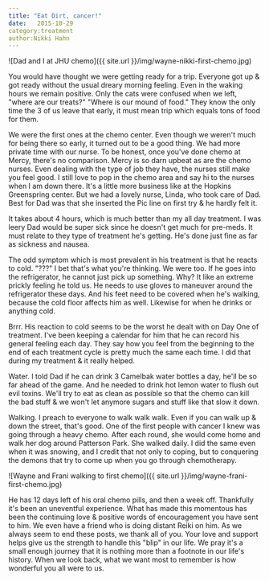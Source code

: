 ```yaml
---
title: "Eat Dirt, cancer!"
date:   2015-10-29
category:treatment
author:Nikki Hahn
---
```


![Dad and I at JHU chemo]({{ site.url }}/img/wayne-nikki-first-chemo.jpg)

You would have thought we were getting ready for a trip.  Everyone got up & got ready without the usual dreary morning feeling.  Even in the waking hours we remain positive.  Only the cats were confused when we left, "where are our treats?"  "Where is our mound of food."  They know the only time the 3 of us leave that early, it must mean trip which equals tons of food for them.

We were the first ones at the chemo center.  Even though we weren't much for being there so early, it turned out to be a good thing.  We had more private time with our nurse.  To be honest, once you've done chemo at Mercy, there's no comparison.  Mercy is so darn upbeat as are the chemo nurses.  Even dealing with the type of job they have, the nurses still make you feel good.  I still love to pop in the chemo area and say hi to the nurses when I am down there.  It's a little more business like at the Hopkins Greenspring center.  But we had a lovely nurse, Linda, who took care of Dad.  Best for Dad was that she inserted the Pic line on first try & he hardly felt it.  

It takes about 4 hours, which is much better than my all day treatment.  I was leery Dad would be super sick since he doesn't get much for pre-meds.  It must relate to they type of treatment he's getting.  He's done just fine as far as sickness and nausea.

The odd symptom which is most prevalent in his treatment is that he reacts to cold.  "???"  I bet that's what you're thinking.  We were too.  If he goes into the refrigerator, he cannot just pick up something.  Why?  It like an extreme prickly feeling he told us.  He needs to use gloves to maneuver around the refrigerator these days.  And his feet need to be covered when  he's walking, because the cold floor affects him as well.  Likewise for when he drinks or anything cold.  

Brrr.  His reaction to cold seems to be the worst he dealt with on Day One of treatment.  I've been keeping a calendar for him that he can record his general feeling each day.  They say how you feel from the beginning to the end of each treatment cycle is pretty much the same each time.  I did that during my treatment & it really helped.  

Water.  I told Dad if he can drink 3 Camelbak water bottles a day, he'll be so far ahead of the game.  And he needed to drink hot lemon water to flush out evil toxins.  We'll try to eat as clean as possible so that the chemo can kill the bad stuff & we won't let anymore sugars and stuff like that slow it down.

Walking.  I preach to everyone to walk walk walk.  Even if you can walk up & down the street, that's good.  One of the first people with cancer I knew was going through a heavy chemo.  After each round, she would come home and walk her dog around Patterson Park. She walked daily.  I did the same even when it was snowing, and I credit that not only to coping, but to conquering the demons that try to come up when you go through chemotherapy.

![Wayne and Frani walking to first chemo]({{ site.url }}/img/wayne-frani-first-chemo.jpg)

He has 12 days left of his oral chemo pills, and then a week off.  Thankfully it's been an uneventful experience.  What has made this momentous has been the continuing love & positive words of encouragement you have sent to him.  We even have a friend who is doing distant Reiki on him.  As we always seem to end these posts, we thank all of you.  Your love and support helps give us the strength to handle this "blip" in our life.  We pray it's a small enough journey that it is nothing more than a footnote in our life's history.  When we look back, what we want most to remember is how wonderful you all were to us.